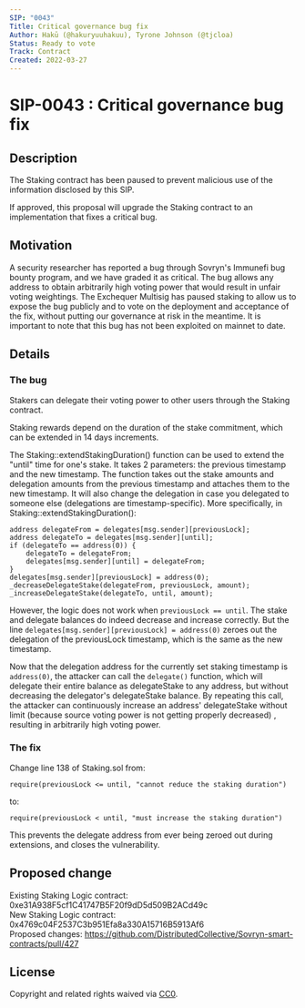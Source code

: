 ```yaml
---
SIP: "0043"
Title: Critical governance bug fix
Author: Hakū (@hakuryuuhakuu), Tyrone Johnson (@tjcloa)
Status: Ready to vote
Track: Contract
Created: 2022-03-27
---
```


# SIP-0043 : Critical governance bug fix

## Description  

The Staking contract has been paused to prevent malicious use of the information disclosed by this SIP.

If approved, this proposal will upgrade the Staking contract to an implementation that fixes a critical bug.

## Motivation

A security researcher has reported a bug through Sovryn's Immunefi bug bounty program, and we have graded it as critical. The bug allows any address to obtain arbitrarily high voting power that would result in unfair voting weightings. The Exchequer Multisig has paused staking to allow us to expose the bug publicly and to vote on the deployment and acceptance of the fix, without putting our governance at risk in the meantime. It is important to note that this bug has not been exploited on mainnet to date.

## Details

### The bug

Stakers can delegate their voting power to other users through the Staking contract.

Staking rewards depend on the duration of the stake commitment, which can be extended in 14 days increments.

The Staking::extendStakingDuration() function can be used to extend the "until" time for one's stake. It takes 2 parameters: the previous timestamp and the new timestamp. The function takes out the stake amounts and delegation amounts from the previous timestamp and attaches them to the new timestamp. It will also change the delegation in case you delegated to someone else (delegations are timestamp-specific). More specifically, in Staking::extendStakingDuration():

```
address delegateFrom = delegates[msg.sender][previousLock];
address delegateTo = delegates[msg.sender][until];
if (delegateTo == address(0)) {
    delegateTo = delegateFrom;
    delegates[msg.sender][until] = delegateFrom;
}
delegates[msg.sender][previousLock] = address(0);
_decreaseDelegateStake(delegateFrom, previousLock, amount);
_increaseDelegateStake(delegateTo, until, amount);
```

However, the logic does not work when `previousLock == until`. The stake and delegate balances do indeed decrease and increase correctly. But the line `delegates[msg.sender][previousLock] = address(0)` zeroes out the delegation of the previousLock timestamp, which is the same as the new timestamp.

Now that the delegation address for the currently set staking timestamp is `address(0)`, the attacker can call the `delegate()` function, which will delegate their entire balance as delegateStake to any address, but without decreasing the delegator's delegateStake balance. By repeating this call, the attacker can continuously increase an address' delegateStake without limit (because source voting power is not getting properly decreased) , resulting in arbitrarily high voting power.

### The fix

Change line 138 of Staking.sol from: 

```
require(previousLock <= until, "cannot reduce the staking duration")
```

 to:

```
require(previousLock < until, "must increase the staking duration")
```

This prevents the delegate address from ever being zeroed out during extensions, and closes the vulnerability.

## Proposed change  

Existing Staking Logic contract: 0xe31A938F5cf1C41747B5F20f9dD5d509B2ACd49c  
New Staking Logic contract: 0x4769c04F2537C3b951Efa8a330A15716B5913Af6  
Proposed changes: https://github.com/DistributedCollective/Sovryn-smart-contracts/pull/427

## License
Copyright and related rights waived via [CC0](https://creativecommons.org/publicdomain/zero/1.0/).
